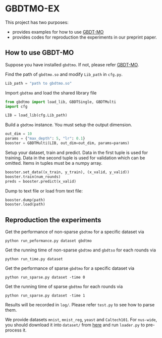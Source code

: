 # GBDTMO-EX
This project has two purposes:
- provides examples for how to use [GBDT-MO](https://github.com/zzd1992/GBDTMO)
- provides codes for reproduction the experiments in our preprint paper.

## How to use GBDT-MO
Suppose you have installed `gbdtmo`. If not, please refer [GBDT-MO](https://github.com/zzd1992/GBDTMO).

Find the path of `gbdtmo.so` and modify `Lib_path` in `cfg.py`.
```python
Lib_path = "path to gbdtmo.so"
```
Import `gbdtmo` and load the shared library file
```python
from gbdtmo import load_lib, GBDTSingle, GBDTMulti
import cfg

LIB = load_lib(cfg.Lib_path)
```
Build a `gbdtmo` instance. You must setup the output dimension.
```python
out_dim = 10
params = {"max_depth": 5, "lr": 0.1}
booster = GBDTMulti(LIB, out_dim=out_dim, params=params)
```
Setup your dataset, train and predict. Data in the first tuple is used for training. Data in the second tuple is used for validation which can be omitted. Items in tuples must be a numpy array.
```python
booster.set_data((x_train, y_train), (x_valid, y_valid))
booster.train(num_rounds)
preds = booster.predict(x_valid)
```
Dump to text file or load from text file:
```python
booster.dump(path)
booster.load(path)
```

## Reproduction the experiments
Get the performance of non-sparse `gbdtmo` for a specific dataset via
```
python run_peformance.py dataset gbdtmo
```
Get the running time of non-sparse `gbdtmo` and `gbdtso` for each rounds via
```
python run_time.py dataset
```
Get the performance of sparse `gbdtmo` for a specific dataset via
```
python run_sparse.py dataset -time 0
```
Get the running time of sparse `gbdtmo` for each rounds via
```
python run_sparse.py dataset -time 1
```
Results will be recorded in `log/`. Please refer `test.py` to see how to parse them.

We provide datasets `mnist`, `mnist_reg`, `yeast` and `Caltech101`. For `nus-wide`, you should download it into `dataset/` from [here](http://sourceforge.net/projects/mulan/files/datasets/nuswide-cVLADplus.rar) and run `loader.py` to pre-process it.
